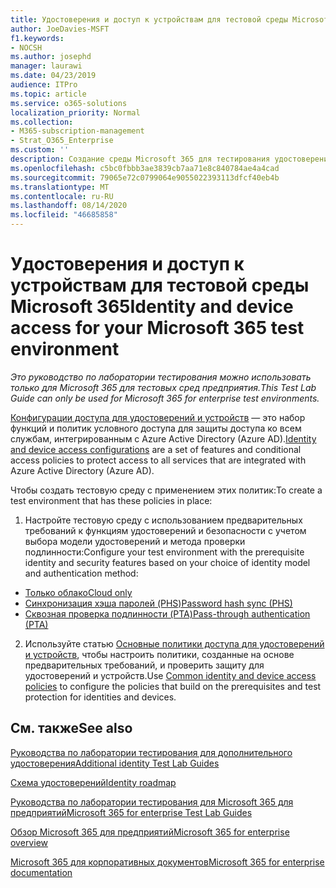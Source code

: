 ```yaml
---
title: Удостоверения и доступ к устройствам для тестовой среды Microsoft 365
author: JoeDavies-MSFT
f1.keywords:
- NOCSH
ms.author: josephd
manager: laurawi
ms.date: 04/23/2019
audience: ITPro
ms.topic: article
ms.service: o365-solutions
localization_priority: Normal
ms.collection:
- M365-subscription-management
- Strat_O365_Enterprise
ms.custom: ''
description: Создание среды Microsoft 365 для тестирования удостоверений и доступа к устройствам.
ms.openlocfilehash: c5bc0fbbb3ae3839cb7aa71e8c840784ae4a4cad
ms.sourcegitcommit: 79065e72c0799064e9055022393113dfcf40eb4b
ms.translationtype: MT
ms.contentlocale: ru-RU
ms.lasthandoff: 08/14/2020
ms.locfileid: "46685858"
---
```

# <a name="identity-and-device-access-for-your-microsoft-365-test-environment"></a><span data-ttu-id="4c6ba-103">Удостоверения и доступ к устройствам для тестовой среды Microsoft 365</span><span class="sxs-lookup"><span data-stu-id="4c6ba-103">Identity and device access for your Microsoft 365 test environment</span></span>

<span data-ttu-id="4c6ba-104">*Это руководство по лаборатории тестирования можно использовать только для Microsoft 365 для тестовых сред предприятия.*</span><span class="sxs-lookup"><span data-stu-id="4c6ba-104">*This Test Lab Guide can only be used for Microsoft 365 for enterprise test environments.*</span></span>

<span data-ttu-id="4c6ba-105">[Конфигурации доступа для удостоверений и устройств](microsoft-365-policies-configurations.md) — это набор функций и политик условного доступа для защиты доступа ко всем службам, интегрированным с Azure Active Directory (Azure AD).</span><span class="sxs-lookup"><span data-stu-id="4c6ba-105">[Identity and device access configurations](microsoft-365-policies-configurations.md) are a set of features and conditional access policies to protect access to all services that are integrated with Azure Active Directory (Azure AD).</span></span>

<span data-ttu-id="4c6ba-106">Чтобы создать тестовую среду с применением этих политик:</span><span class="sxs-lookup"><span data-stu-id="4c6ba-106">To create a test environment that has these policies in place:</span></span>

1. <span data-ttu-id="4c6ba-107">Настройте тестовую среду с использованием предварительных требований к функциям удостоверений и безопасности с учетом выбора модели удостоверений и метода проверки подлинности:</span><span class="sxs-lookup"><span data-stu-id="4c6ba-107">Configure your test environment with the prerequisite identity and security features based on your choice of identity model and authentication method:</span></span>

  - [<span data-ttu-id="4c6ba-108">Только облако</span><span class="sxs-lookup"><span data-stu-id="4c6ba-108">Cloud only</span></span>](cloud-only-prereqs-m365-test-environment.md)
  - [<span data-ttu-id="4c6ba-109">Синхронизация хэша паролей (PHS)</span><span class="sxs-lookup"><span data-stu-id="4c6ba-109">Password hash sync (PHS)</span></span>](phs-prereqs-m365-test-environment.md)
  - [<span data-ttu-id="4c6ba-110">Сквозная проверка подлинности (PTA)</span><span class="sxs-lookup"><span data-stu-id="4c6ba-110">Pass-through authentication (PTA)</span></span>](pta-prereqs-m365-test-environment.md)

2. <span data-ttu-id="4c6ba-111">Используйте статью [Основные политики доступа для удостоверений и устройств](identity-access-policies.md), чтобы настроить политики, созданные на основе предварительных требований, и проверить защиту для удостоверений и устройств.</span><span class="sxs-lookup"><span data-stu-id="4c6ba-111">Use [Common identity and device access policies](identity-access-policies.md) to configure the policies that build on the prerequisites and test protection for identities and devices.</span></span>

## <a name="see-also"></a><span data-ttu-id="4c6ba-112">См. также</span><span class="sxs-lookup"><span data-stu-id="4c6ba-112">See also</span></span>

[<span data-ttu-id="4c6ba-113">Руководства по лаборатории тестирования для дополнительного удостоверения</span><span class="sxs-lookup"><span data-stu-id="4c6ba-113">Additional identity Test Lab Guides</span></span>](m365-enterprise-test-lab-guides.md#identity)

[<span data-ttu-id="4c6ba-114">Схема удостоверений</span><span class="sxs-lookup"><span data-stu-id="4c6ba-114">Identity roadmap</span></span>](identity-roadmap-microsoft-365.md)

[<span data-ttu-id="4c6ba-115">Руководства по лаборатории тестирования для Microsoft 365 для предприятий</span><span class="sxs-lookup"><span data-stu-id="4c6ba-115">Microsoft 365 for enterprise Test Lab Guides</span></span>](m365-enterprise-test-lab-guides.md)

[<span data-ttu-id="4c6ba-116">Обзор Microsoft 365 для предприятий</span><span class="sxs-lookup"><span data-stu-id="4c6ba-116">Microsoft 365 for enterprise overview</span></span>](microsoft-365-overview.md)

[<span data-ttu-id="4c6ba-117">Microsoft 365 для корпоративных документов</span><span class="sxs-lookup"><span data-stu-id="4c6ba-117">Microsoft 365 for enterprise documentation</span></span>](https://docs.microsoft.com/microsoft-365-enterprise/)
